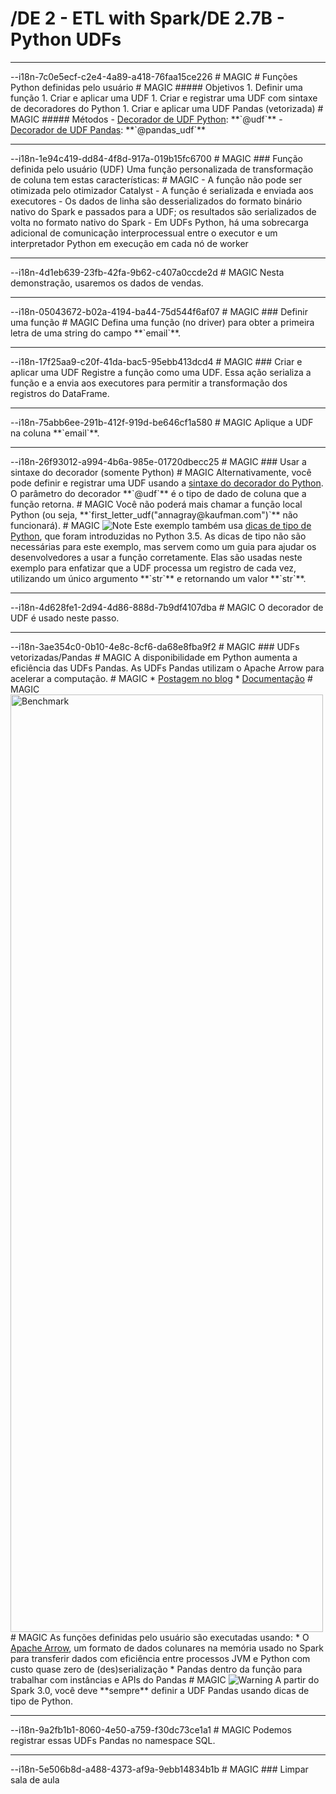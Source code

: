 # /DE 2 - ETL with Spark/DE 2.7B - Python UDFs
<hr>--i18n-7c0e5ecf-c2e4-4a89-a418-76faa15ce226
# MAGIC
# Funções Python definidas pelo usuário
# MAGIC
##### Objetivos
1. Definir uma função
1. Criar e aplicar uma UDF
1. Criar e registrar uma UDF com sintaxe de decoradores do Python
1. Criar e aplicar uma UDF Pandas (vetorizada)
# MAGIC
##### Métodos
- <a href="https://spark.apache.org/docs/3.1.3/api/python/reference/api/pyspark.sql.functions.udf.html" target="_blank">Decorador de UDF Python</a>: **`@udf`**
- <a href="https://spark.apache.org/docs/3.1.3/api/python/reference/api/pyspark.sql.functions.pandas_udf.html" target="_blank">Decorador de UDF Pandas</a>: **`@pandas_udf`**

<hr>--i18n-1e94c419-dd84-4f8d-917a-019b15fc6700
# MAGIC
### Função definida pelo usuário (UDF)
Uma função personalizada de transformação de coluna tem estas características:
# MAGIC
- A função não pode ser otimizada pelo otimizador Catalyst
- A função é serializada e enviada aos executores
- Os dados de linha são desserializados do formato binário nativo do Spark e passados para a UDF; os resultados são serializados de volta no formato nativo do Spark
- Em UDFs Python, há uma sobrecarga adicional de comunicação interprocessual entre o executor e um interpretador Python em execução em cada nó de worker

<hr>--i18n-4d1eb639-23fb-42fa-9b62-c407a0ccde2d
# MAGIC
Nesta demonstração, usaremos os dados de vendas.

<hr>--i18n-05043672-b02a-4194-ba44-75d544f6af07
# MAGIC
### Definir uma função
# MAGIC
Defina uma função (no driver) para obter a primeira letra de uma string do campo **`email`**.

<hr>--i18n-17f25aa9-c20f-41da-bac5-95ebb413dcd4
# MAGIC
### Criar e aplicar uma UDF
Registre a função como uma UDF. Essa ação serializa a função e a envia aos executores para permitir a transformação dos registros do DataFrame.

<hr>--i18n-75abb6ee-291b-412f-919d-be646cf1a580
# MAGIC
Aplique a UDF na coluna **`email`**.

<hr>--i18n-26f93012-a994-4b6a-985e-01720dbecc25
# MAGIC
### Usar a sintaxe do decorador (somente Python)
# MAGIC
Alternativamente, você pode definir e registrar uma UDF usando a <a href="https://realpython.com/primer-on-python-decorators/" target="_blank">sintaxe do decorador do Python</a>. O parâmetro do decorador **`@udf`** é o tipo de dado de coluna que a função retorna.
# MAGIC
Você não poderá mais chamar a função local Python (ou seja, **`first_letter_udf("annagray@kaufman.com")`** não funcionará).
# MAGIC
<img src="https://files.training.databricks.com/images/icon_note_32.png" alt="Note"> Este exemplo também usa <a href="https://docs.python.org/3/library/typing.html" target="_blank">dicas de tipo de Python</a>, que foram introduzidas no Python 3.5. As dicas de tipo não são necessárias para este exemplo, mas servem como um guia para ajudar os desenvolvedores a usar a função corretamente. Elas são usadas neste exemplo para enfatizar que a UDF processa um registro de cada vez, utilizando um único argumento **`str`** e retornando um valor **`str`**.

<hr>--i18n-4d628fe1-2d94-4d86-888d-7b9df4107dba
# MAGIC
O decorador de UDF é usado neste passo.

<hr>--i18n-3ae354c0-0b10-4e8c-8cf6-da68e8fba9f2
# MAGIC
### UDFs vetorizadas/Pandas
# MAGIC
A disponibilidade em Python aumenta a eficiência das UDFs Pandas. As UDFs Pandas utilizam o Apache Arrow para acelerar a computação.
# MAGIC
* <a href="https://databricks.com/blog/2017/10/30/introducing-vectorized-udfs-for-pyspark.html" target="_blank">Postagem no blog</a>
* <a href="https://spark.apache.org/docs/latest/api/python/user_guide/sql/arrow_pandas.html?highlight=arrow" target="_blank">Documentação</a>
# MAGIC
<img src="https://databricks.com/wp-content/uploads/2017/10/image1-4.png" alt="Benchmark" width ="500" height="1500">
# MAGIC
As funções definidas pelo usuário são executadas usando: 
* O <a href="https://arrow.apache.org/" target="_blank">Apache Arrow</a>, um formato de dados colunares na memória usado no Spark para transferir dados com eficiência entre processos JVM e Python com custo quase zero de (des)serialização
* Pandas dentro da função para trabalhar com instâncias e APIs do Pandas
# MAGIC
<img src="https://files.training.databricks.com/images/icon_warn_32.png" alt="Warning"> A partir do Spark 3.0, você deve **sempre** definir a UDF Pandas usando dicas de tipo de Python.

<hr>--i18n-9a2fb1b1-8060-4e50-a759-f30dc73ce1a1
# MAGIC
Podemos registrar essas UDFs Pandas no namespace SQL.

<hr>--i18n-5e506b8d-a488-4373-af9a-9ebb14834b1b
# MAGIC
### Limpar sala de aula

